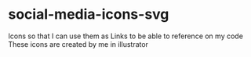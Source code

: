 # social-media-icons-svg
Icons so that I can use them as Links to be able to reference on my code These icons are created by me in illustrator
